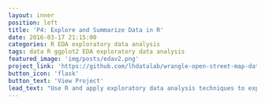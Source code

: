 ```yaml
---
layout: inner
position: left
title: 'P4: Explore and Summarize Data in R'
date: 2016-03-17 21:15:00
categories: R EDA exploratory data analysis
tags: data R ggplot2 EDA exploratory data analysis
featured_image: 'img/posts/edav2.png'
project_link: 'https://github.com/lhdatalab/wrangle-open-street-map-data/'
button_icon: 'flask'
button_text: 'View Project'
lead_text: "Use R and apply exploratory data analysis techniques to explore relationships in one variable to multiple variables and to explore a selected data set for distributions, outliers, and anomalies."
---
```

